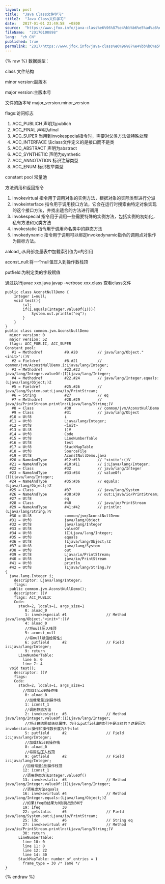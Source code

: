 ```yaml
---
layout: post
title:  "Java Class文件学习"
title2:  "Java Class文件学习"
date:   2017-01-01 23:49:58  +0800
source:  "https://www.jfox.info/java-class%e6%96%87%e4%bb%b6%e5%ad%a6%e4%b9%a0.html"
fileName:  "20170100898"
lang:  "zh_CN"
published: true
permalink: "2017/https://www.jfox.info/java-class%e6%96%87%e4%bb%b6%e5%ad%a6%e4%b9%a0.html"
---
```

{% raw %}
数据类型：

class 文件结构

 minor version:副版本

 major version:主版本号

文件的版本号 major_version.minor_version

flags:访问标志

1. ACC_PUBLICH 声明为publich
2. ACC_FINAL 声明为final
3. ACC_SUPER 当用到invokespecial指令时，需要对父类方法做特殊处理
4. ACC_INTERFACE 该class文件定义的是接口而不是类
5. ACC_ABSTRACT 声明为abstract
6. ACC_SYNTHETIC 声明为synthetic
7. ACC_ANNOTATION 标识注解类型
8. ACC_ENUM 标识枚举类型

constant pool 常量池

方法调用和返回指令

1.  invokevirtual 指令用于调用对象的实例方法，根据对象的实际类型进行分派
2. invokeinterface 指令用于调用接口方法，它会在运行时搜索由特定对象实现的这个接口方法，并找出适合的方法进行调用
3. invokespecial 指令用于调用一些需要特殊的实例方法，包括实例的初始化，私有方法和父类方法
4. invokestatic 指令用于调用命名类中的静态方法
5. invokedynamic 指令用于调用可以绑定invokedynamic指令的调用点对象作为目标方法。

aaload_<n>:从局部变量表中加载索引值为n的引用

aconst_null:将一个null值压入到操作数栈顶

putfield:为制定类的字段赋值

通过执行javac xxx.java javap -verbose xxx.class 查看class文件

    public class AconstNullDemo {
        Integer i=null;
        void test(){
            i=1;
            if(i.equals(Integer.valueOf(1))){
                System.out.println("eq");
            }
        }
    }
    public class common.jvm.AconstNullDemo
      minor version: 0
      major version: 52
      flags: ACC_PUBLIC, ACC_SUPER
    Constant pool:
       #1 = Methodref          #9.#20         // java/lang/Object."<init>":()V
       #2 = Fieldref           #8.#21         // common/jvm/AconstNullDemo.i:Ljava/lang/Integer;
       #3 = Methodref          #22.#23        // java/lang/Integer.valueOf:(I)Ljava/lang/Integer;
       #4 = Methodref          #22.#24        // java/lang/Integer.equals:(Ljava/lang/Object;)Z
       #5 = Fieldref           #25.#26        // java/lang/System.out:Ljava/io/PrintStream;
       #6 = String             #27            // eq
       #7 = Methodref          #28.#29        // java/io/PrintStream.println:(Ljava/lang/String;)V
       #8 = Class              #30            // common/jvm/AconstNullDemo
       #9 = Class              #31            // java/lang/Object
      #10 = Utf8               i
      #11 = Utf8               Ljava/lang/Integer;
      #12 = Utf8               <init>
      #13 = Utf8               ()V
      #14 = Utf8               Code
      #15 = Utf8               LineNumberTable
      #16 = Utf8               test
      #17 = Utf8               StackMapTable
      #18 = Utf8               SourceFile
      #19 = Utf8               AconstNullDemo.java
      #20 = NameAndType        #12:#13        // "<init>":()V
      #21 = NameAndType        #10:#11        // i:Ljava/lang/Integer;
      #22 = Class              #32            // java/lang/Integer
      #23 = NameAndType        #33:#34        // valueOf:(I)Ljava/lang/Integer;
      #24 = NameAndType        #35:#36        // equals:(Ljava/lang/Object;)Z
      #25 = Class              #37            // java/lang/System
      #26 = NameAndType        #38:#39        // out:Ljava/io/PrintStream;
      #27 = Utf8               eq
      #28 = Class              #40            // java/io/PrintStream
      #29 = NameAndType        #41:#42        // println:(Ljava/lang/String;)V
      #30 = Utf8               common/jvm/AconstNullDemo
      #31 = Utf8               java/lang/Object
      #32 = Utf8               java/lang/Integer
      #33 = Utf8               valueOf
      #34 = Utf8               (I)Ljava/lang/Integer;
      #35 = Utf8               equals
      #36 = Utf8               (Ljava/lang/Object;)Z
      #37 = Utf8               java/lang/System
      #38 = Utf8               out
      #39 = Utf8               Ljava/io/PrintStream;
      #40 = Utf8               java/io/PrintStream
      #41 = Utf8               println
      #42 = Utf8               (Ljava/lang/String;)V
    {
      java.lang.Integer i;
        descriptor: Ljava/lang/Integer;
        flags:
      public common.jvm.AconstNullDemo();
        descriptor: ()V
        flags: ACC_PUBLIC
        Code:
          stack=2, locals=1, args_size=1
             0: aload_0
             1: invokespecial #1                  // Method java/lang/Object."<init>":()V
             4: aload_0
             //将null压入栈顶
             5: aconst_null
             //将null赋值给属性i
             6: putfield      #2                  // Field i:Ljava/lang/Integer;
             9: return
          LineNumberTable:
            line 6: 0
            line 7: 4
      void test();
        descriptor: ()V
        flags:
        Code:
          stack=2, locals=1, args_size=1
            //加载this到操作栈
             0: aload_0  
             //加载常量1到操作栈
             1: iconst_1
             //调用静态方法
             2: invokestatic  #3                  // Method java/lang/Integer.valueOf:(I)Ljava/lang/Integer;
             //将计算结果赋值给属性，为什么putfield的索引不是连续的？这是因为invokestatic操作和操作数长度为3个slot
             5: putfield      #2                  // Field i:Ljava/lang/Integer;
             //加载this到操作栈
             8: aload_0
             //将属性压入栈顶
             9: getfield      #2                  // Field i:Ljava/lang/Integer;
            //加载常量1到操作栈顶
            12: iconst_1
            //调用静态方法Integer.valueOf()
            13: invokestatic  #3                  // Method java/lang/Integer.valueOf:(I)Ljava/lang/Integer;
            //调用虚方法equals
            16: invokevirtual #4                  // Method java/lang/Integer.equals:(Ljava/lang/Object;)Z
            //如果ifeq的结果为0则挑战到30行
            19: ifeq          30
            22: getstatic     #5                  // Field java/lang/System.out:Ljava/io/PrintStream;
            25: ldc           #6                  // String eq
            27: invokevirtual #7                  // Method java/io/PrintStream.println:(Ljava/lang/String;)V
            30: return
          LineNumberTable:
            line 10: 0
            line 11: 8
            line 12: 22
            line 14: 30
          StackMapTable: number_of_entries = 1
            frame_type = 30 /* same */
    }
{% endraw %}